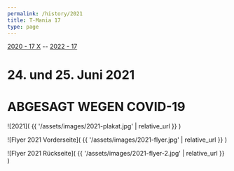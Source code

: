 ```yaml
---
permalink: /history/2021
title: T-Mania 17
type: page
---
```


[2020 - 17 X](/history/2020) -- [2022 - 17](/history/2022)

<!-- -- [2022](/history/2022) -->

# 24. und 25. Juni 2021

# ABGESAGT WEGEN COVID-19

![2021]( {{ '/assets/images/2021-plakat.jpg' | relative_url }} )

![Flyer 2021 Vorderseite]( {{ '/assets/images/2021-flyer.jpg' | relative_url }} )

![Flyer 2021 Rückseite]( {{ '/assets/images/2021-flyer-2.jpg' | relative_url }} )

<!-- [![Flyer 2019 Vorderseite]( {{'/assets/images/2019-flyer.jpg'|relative_url}} )](/lineup){:class="img-responsive"}

[![Flyer 2019 Rückseite]( {{'/assets/images/2019-flyer-2.jpg'|relative_url}} )](/partner){:class="img-responsive"} -->
